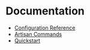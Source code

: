 # Documentation

- [Configuration Reference](../config/dapr-events.php)
- [Artisan Commands](../README.md#artisan-commands)
- [Quickstart](../../../docs/quickstart.md)
